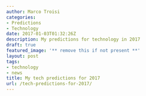 ```yaml
---
author: Marco Troisi
categories:
- Predictions
- Technology
date: 2017-01-03T01:32:26Z
description: My predictions for technology in 2017
draft: true
featured_image: '** remove this if not present **'
layout: post
tags:
- technology
- news
title: My tech predictions for 2017
url: /tech-predictions-for-2017/
---
```


